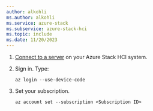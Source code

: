 ```yaml
---
author: alkohli
ms.author: alkohli
ms.service: azure-stack
ms.subservice: azure-stack-hci
ms.topic: include
ms.date: 11/20/2023
---
```


1. [Connect to a server](../manage/azure-arc-vm-management-prerequisites.md#connect-to-the-cluster-directly) on your Azure Stack HCI system. 


1. Sign in. Type:

    ```azurecli
    az login --use-device-code
    ```

1. Set your subscription.

    ```azurecli
    az account set --subscription <Subscription ID>
    ```
